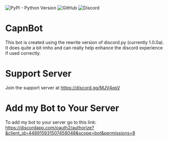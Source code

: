 

![PyPI - Python Version](https://img.shields.io/pypi/pyversions/Django.svg) ![GitHub](https://img.shields.io/github/license/mashape/apistatus.svg) ![Discord](https://img.shields.io/discord/451226137620906005.svg) 


# CapnBot
This bot is created using the rewrite version of discord.py (currently 1.0.0a). It does quite a bit imho and can really help enhance the discord experience if used correctly.

# Support Server
Join the support server at https://discord.gg/MJV4qsV

# Add my Bot to Your Server
To add my bot to your server go to this link: https://discordapp.com/oauth2/authorize?&client_id=448915931507458048&scope=bot&permissions=8
